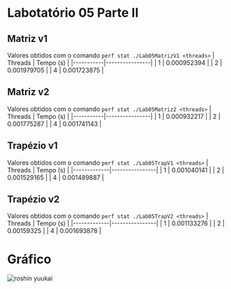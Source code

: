 # Labotatório 05 Parte II
## Matriz v1
Valores obtidos com o comando ```perf stat ./Lab05MatrizV1 <threads>```
| Threads   | Tempo (s)      |
|-----------|----------------|
| 1         | 0.000952394    |
| 2         | 0.001979705    |
| 4         | 0.001723875    |
	
## Matriz v2
Valores obtidos com o comando ```perf stat ./Lab05Matriz2 <threads>```
| Threads   | Tempo (s)      |
|-----------|----------------|
| 1         | 0.000932217    |
| 2         | 0.001775287    |
| 4         | 0.001741143    |
	
	
## Trapézio v1
Valores obtidos com o comando ```perf stat ./Lab05TrapV1 <threads>```
| Threads     | Tempo (s)      |
|-------------|----------------|
| 1           | 0.001040141    |
| 2           | 0.001529165    |
| 4           | 0.001489887    |

## Trapézio v2	
Valores obtidos com o comando ```perf stat ./Lab05TrapV2 <threads>```
| Threads     | Tempo (s)      |
|-------------|----------------|
| 1           | 0.001133276    |
| 2           | 0.00159325     |
| 4           | 0.001693878    |


# Gráfico 
![roshin yuukai](imagens/grafico.png)



